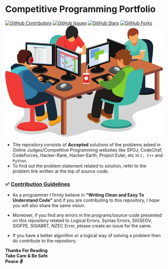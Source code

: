 # Competitive Programming Portfolio
[![GitHub Contributors](https://img.shields.io/github/contributors/strikersps/Competitive-Programming.svg)](https://GitHub.com/strikersps/badges/graphs/contributors/)
[![GitHub Issues](https://img.shields.io/github/issues/strikersps/Competitive-Programming)](https://github.com/strikersps/Competitive-Programming/issues)
[![GitHub Stars](https://img.shields.io/github/stars/strikersps/Competitive-Programming?style=flat-square)](https://github.com/strikersps/Competitive-Programming/stargazers)
[![GitHub Forks](https://img.shields.io/github/forks/strikersps/Competitive-Programming?style=flat-square)](https://github.com/strikersps/Competitive-Programming/network/members)
![Competitive Programming Image](https://github.com/strikersps/Competitive-Programming/blob/master/Competitive-Programming-Image.jpg)
* The repository consists of **Accepted** solutions of the problems asked in Online Judges/Competitive Programming websites like SPOJ, CodeChef, CodeForces, Hacker-Rank, Hacker-Earth, Project Euler, etc in `C, C++` and `Python`.
* To find out the problem statement related to solution, refer to the problem link written at the top of source-code.  

### :white_check_mark: [Contribution Guidelines](https://github.com/strikersps/Competitive-Programming/blob/master/CONTRIBUTING.md)
* As a programmer I firmly believe in **"Writing Clean and Easy To Understand Code"** and if you are contributing to this repository, I hope you will also share the same vision.

* Moreover, if you find any errors in the programs/source-code presented on this repository related to Logical Errors, Syntax Errors, SIGSEGV, SIGFPE, SIGABRT, NZEC Error, please create an issue for the same.
* If you have a better algorithm or a logical way of solving a problem then do contribute to the repository.  

**Thanks For Reading**  
**Take Care & Be Safe**  
**Peace :v:**
